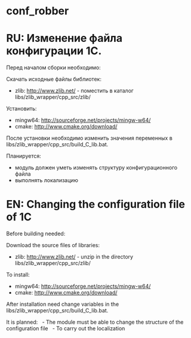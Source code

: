 # conf_robber
# RU: Изменение файла конфигурации 1С.

Перед началом сборки необходимо:

Скачать исходные файлы библиотек:    
- zlib: http://www.zlib.net/ - поместить в каталог libs/zlib_wrapper/cpp_src/zlib/

Установить:
- mingw64: http://sourceforge.net/projects/mingw-w64/
- cmake:   http://www.cmake.org/download/

После установки необходимо изменить значения переменных в libs/zlib_wrapper/cpp_src/build_C_lib.bat.

Планируется:
 - модуль должен уметь изменять структуру конфигурационного файла
 - выполнять локализацию

# EN: Changing the configuration file of 1C

Before building needed:

Download the source files of libraries:
- zlib: http://www.zlib.net/ - unzip in the directory libs/zlib_wrapper/cpp_src/zlib/

To install:
- mingw64: http://sourceforge.net/projects/mingw-w64/
- cmake:   http://www.cmake.org/download/

After installation need change variables in the libs/zlib_wrapper/cpp_src/build_C_lib.bat.

It is planned:
  - The module must be able to change the structure of the configuration file
  - To carry out the localization